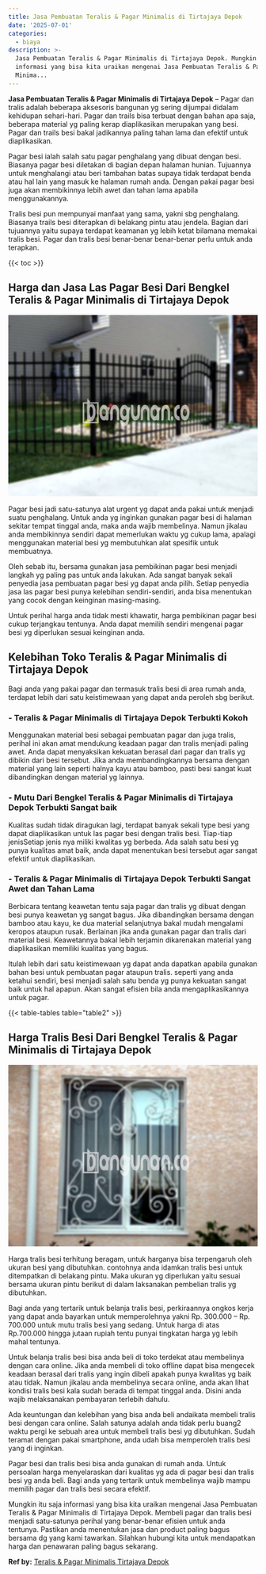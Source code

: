 ```yaml
---
title: Jasa Pembuatan Teralis & Pagar Minimalis di Tirtajaya Depok
date: '2025-07-01'
categories:
  - biaya
description: >-
  Jasa Pembuatan Teralis & Pagar Minimalis di Tirtajaya Depok. Mungkin itu saja
  informasi yang bisa kita uraikan mengenai Jasa Pembuatan Teralis & Pagar
  Minima...
---
```


**Jasa Pembuatan Teralis & Pagar Minimalis di Tirtajaya Depok** – Pagar dan tralis adalah beberapa aksesoris bangunan yg sering dijumpai didalam kehidupan sehari-hari. Pagar dan trails bisa terbuat dengan bahan apa saja, beberapa material yg paling kerap diaplikasikan merupakan yang besi. Pagar dan trails besi bakal jadikannya paling tahan lama dan efektif untuk diaplikasikan.

Pagar besi ialah salah satu pagar penghalang yang dibuat dengan besi. Biasanya pagar besi diletakan di bagian depan halaman hunian. Tujuannya untuk menghalangi atau beri tambahan batas supaya tidak terdapat benda atau hal lain yang masuk ke halaman rumah anda. Dengan pakai pagar besi juga akan membikinnya lebih awet dan tahan lama apabila menggunakannya.

Tralis besi pun mempunyai manfaat yang sama, yakni sbg penghalang. Biasanya trails besi diterapkan di belakang pintu atau jendela. Bagian dari tujuannya yaitu supaya terdapat keamanan yg lebih ketat bilamana memakai tralis besi. Pagar dan tralis besi benar-benar benar-benar perlu untuk anda terapkan.

{{< toc >}}

## Harga dan Jasa Las Pagar Besi Dari Bengkel Teralis & Pagar Minimalis di Tirtajaya Depok

![Jasa Pembuatan Teralis & Pagar Minimalis di Tirtajaya Depok](/images/pagar-minimalis-murah-67.png)

Pagar besi jadi satu-satunya alat urgent yg dapat anda pakai untuk menjadi suatu penghalang. Untuk anda yg inginkan gunakan pagar besi di halaman sekitar tempat tinggal anda, maka anda wajib membelinya. Namun jikalau anda membikinnya sendiri dapat memerlukan waktu yg cukup lama, apalagi menggunakan material besi yg membutuhkan alat spesifik untuk membuatnya.

Oleh sebab itu, bersama gunakan jasa pembikinan pagar besi menjadi langkah yg paling pas untuk anda lakukan. Ada sangat banyak sekali penyedia jasa pembuatan pagar besi yg dapat anda pilih. Setiap penyedia jasa las pagar besi punya kelebihan sendiri-sendiri, anda bisa menentukan yang cocok dengan keinginan masing-masing.

Untuk perihal harga anda tidak mesti khawatir, harga pembikinan pagar besi cukup terjangkau tentunya. Anda dapat memilih sendiri mengenai pagar besi yg diperlukan sesuai keinginan anda.

## Kelebihan Toko Teralis & Pagar Minimalis di Tirtajaya Depok

Bagi anda yang pakai pagar dan termasuk tralis besi di area rumah anda, terdapat lebih dari satu keistimewaan yang dapat anda peroleh sbg berikut.

### \- Teralis & Pagar Minimalis di Tirtajaya Depok Terbukti Kokoh

Menggunakan material besi sebagai pembuatan pagar dan juga tralis, perihal ini akan amat mendukung keadaan pagar dan tralis menjadi paling awet. Anda dapat menyaksikan kekuatan berasal dari pagar dan tralis yg dibikin dari besi tersebut. Jika anda membandingkannya bersama dengan material yang lain seperti halnya kayu atau bamboo, pasti besi sangat kuat dibandingkan dengan material yg lainnya.

### \- Mutu Dari Bengkel Teralis & Pagar Minimalis di Tirtajaya Depok Terbukti Sangat baik

Kualitas sudah tidak diragukan lagi, terdapat banyak sekali type besi yang dapat diaplikasikan untuk las pagar besi dengan tralis besi. Tiap-tiap jenisSetiap jenis nya miliki kwalitas yg berbeda. Ada salah satu besi yg punya kualitas amat baik, anda dapat menentukan besi tersebut agar sangat efektif untuk diaplikasikan.

### \- Teralis & Pagar Minimalis di Tirtajaya Depok Terbukti Sangat Awet dan Tahan Lama

Berbicara tentang keawetan tentu saja pagar dan tralis yg dibuat dengan besi punya keawetan yg sangat bagus. Jika dibandingkan bersama dengan bamboo atau kayu, ke dua material selanjutnya bakal mudah mengalami keropos ataupun rusak. Berlainan jika anda gunakan pagar dan tralis dari material besi. Keawetannya bakal lebih terjamin dikarenakan material yang diaplikasikan memiliki kualitas yang bagus.

Itulah lebih dari satu keistimewaan yg dapat anda dapatkan apabila gunakan bahan besi untuk pembuatan pagar ataupun tralis. seperti yang anda ketahui sendiri, besi menjadi salah satu benda yg punya kekuatan sangat baik untuk hal apapun. Akan sangat efisien bila anda mengaplikasikannya untuk pagar.

{{< table-tables table="table2" >}}

## Harga Tralis Besi Dari Bengkel Teralis & Pagar Minimalis di Tirtajaya Depok

![Jasa Pembuatan Teralis & Pagar Minimalis di Tirtajaya Depok](/images/teralis-minimalis-murah-32.png)

Harga tralis besi terhitung beragam, untuk harganya bisa terpengaruh oleh ukuran besi yang dibutuhkan. contohnya anda idamkan tralis besi untuk ditempatkan di belakang pintu. Maka ukuran yg diperlukan yaitu sesuai bersama ukuran pintu berikut di dalam laksanakan pembelian tralis yg dibutuhkan.

Bagi anda yang tertarik untuk belanja tralis besi, perkiraannya ongkos kerja yang dapat anda bayarkan untuk memperolehnya yakni Rp. 300.000 – Rp. 700.000 untuk mutu tralis besi yang sedang. Untuk harga di atas Rp.700.000 hingga jutaan rupiah tentu punyai tingkatan harga yg lebih mahal tentunya.

Untuk belanja tralis besi bisa anda beli di toko terdekat atau membelinya dengan cara online. Jika anda membeli di toko offline dapat bisa mengecek keadaan berasal dari tralis yang ingin dibeli apakah punya kwalitas yg baik atau tidak. Namun jikalau anda membelinya secara online, anda akan lihat kondisi tralis besi kala sudah berada di tempat tinggal anda. Disini anda wajib melaksanakan pembayaran terlebih dahulu.

Ada keuntungan dan kelebihan yang bisa anda beli andaikata membeli tralis besi dengan cara online. Salah satunya adalah anda tidak perlu buang2 waktu pergi ke sebuah area untuk membeli tralis besi yg dibutuhkan. Sudah teramat dengan pakai smartphone, anda udah bisa memperoleh tralis besi yang di inginkan.

Pagar besi dan tralis besi bisa anda gunakan di rumah anda. Untuk persoalan harga menyelaraskan dari kualitas yg ada di pagar besi dan tralis besi yg anda beli. Bagi anda yang tertarik untuk membelinya wajib mampu memilih pagar dan tralis besi secara efektif.

Mungkin itu saja informasi yang bisa kita uraikan mengenai Jasa Pembuatan Teralis & Pagar Minimalis di Tirtajaya Depok. Membeli pagar dan tralis besi menjadi satu-satunya perihal yang benar-benar efisien untuk anda tentunya. Pastikan anda menentukan jasa dan product paling bagus bersama dg yang kami tawarkan. Silahkan hubungi kita untuk mendapatkan harga dan penawaran paling bagus sekarang.

**Ref by:** [Teralis & Pagar Minimalis Tirtajaya Depok](https://id.wikipedia.org/wiki/Teralis)
